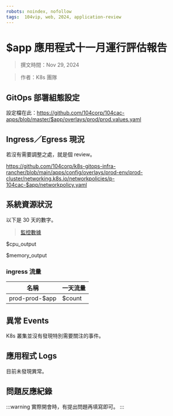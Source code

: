 ```yaml
---
robots: noindex, nofollow
tags:  104vip, web, 2024, application-review
---
```


# $app 應用程式十一月運行評估報告

> 撰文時間：Nov 29, 2024

> 作者：K8s 團隊

## GitOps 部署組態設定

設定檔在此：https://github.com/104corp/104cac-apps/blob/master/$app/overlays/prod/prod.values.yaml

## Ingress／Egress 現況

若沒有需要調整之處，就是個 review。

https://github.com/104corp/k8s-gitops-infra-rancher/blob/main/apps/config/overlays/prod-env/prod-cluster/networking.k8s.io/networkpolicies/p-104cac-$app/networkpolicy.yaml

## 系統資源狀況
以下是 30 天的數字。
> [監控數據](https://grafana.apps.k8s.104dc.com/k8s/clusters/c-m-vpjqbm2z/api/v1/namespaces/cattle-monitoring-system/services/http:rancher-monitoring-grafana:80/proxy/d/a164a7f0339f99e89cea5cb47e9be617/kubernetes-compute-resources-workload?orgId=1&from=now-7d&to=now&var-datasource=Prometheus&var-cluster=&var-namespace=p-104cac-$app&var-type=deployment&var-workload=prod-prod-$app-web)

$cpu_output

$memory_output

### ingress 流量


| 名稱 | 一天流量 |
| --- | --- |
| prod-prod-$app    |  $count   |

## 異常 Events

K8s 叢集並沒有發現特別需要關注的事件。

## 應用程式 Logs

目前未發現異常。

## 問題反應紀錄

:::warning
實際開會時，有提出問題再填寫即可。
:::